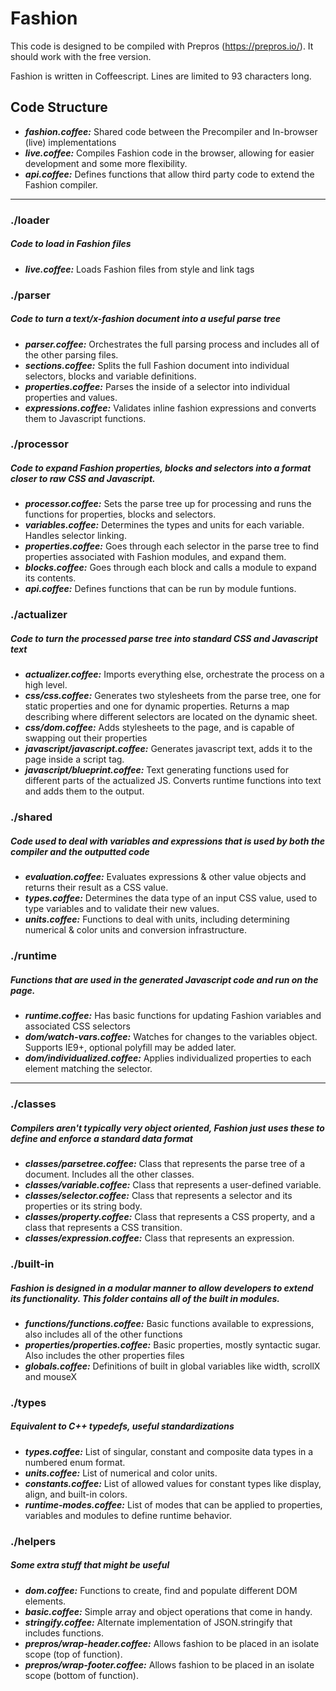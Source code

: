 # Fashion

This code is designed to be compiled with Prepros (https://prepros.io/). It should work with the free version.

Fashion is written in Coffeescript. Lines are limited to 93 characters long.


## Code Structure

* ***fashion.coffee:*** Shared code between the Precompiler and In-browser (live) implementations
* ***live.coffee:*** Compiles Fashion code in the browser, allowing for easier development and some more flexibility.
* ***api.coffee:*** Defines functions that allow third party code to extend the Fashion compiler.

***

### ./loader
##### Code to load in Fashion files

* ***live.coffee:*** Loads Fashion files from style and link tags

### ./parser
##### Code to turn a text/x-fashion document into a useful parse tree

* ***parser.coffee:*** Orchestrates the full parsing process and includes all of the other parsing files.
* ***sections.coffee:*** Splits the full Fashion document into individual selectors, blocks and variable definitions.
* ***properties.coffee:*** Parses the inside of a selector into individual properties and values.
* ***expressions.coffee:*** Validates inline fashion expressions and converts them to Javascript functions.

### ./processor
##### Code to expand Fashion properties, blocks and selectors into a format closer to raw CSS and Javascript.

* ***processor.coffee:*** Sets the parse tree up for processing and runs the functions for properties, blocks and selectors.
* ***variables.coffee:*** Determines the types and units for each variable. Handles selector linking.
* ***properties.coffee:*** Goes through each selector in the parse tree to find properties associated with Fashion modules, and expand them.
* ***blocks.coffee:*** Goes through each block and calls a module to expand its contents.
* ***api.coffee:*** Defines functions that can be run by module funtions.

### ./actualizer
##### Code to turn the processed parse tree into standard CSS and Javascript text

* ***actualizer.coffee:*** Imports everything else, orchestrate the process on a high level.
* ***css/css.coffee:*** Generates two stylesheets from the parse tree, one for static properties and one for dynamic properties. Returns a map describing where different selectors are located on the dynamic sheet.
* ***css/dom.coffee:*** Adds stylesheets to the page, and is capable of swapping out their properties
* ***javascript/javascript.coffee:*** Generates javascript text, adds it to the page inside a script tag.
* ***javascript/blueprint.coffee:*** Text generating functions used for different parts of the actualized JS. Converts runtime functions into text and adds them to the output.

### ./shared
##### Code used to deal with variables and expressions that is used by both the compiler and the outputted code

* ***evaluation.coffee:*** Evaluates expressions & other value objects and returns their result as a CSS value.
* ***types.coffee:*** Determines the data type of an input CSS value, used to type variables and to validate their new values.
* ***units.coffee:*** Functions to deal with units, including determining numerical & color units and conversion infrastructure.

### ./runtime
##### Functions that are used in the generated Javascript code and run on the page.

* ***runtime.coffee:*** Has basic functions for updating Fashion variables and associated CSS selectors
* ***dom/watch-vars.coffee:*** Watches for changes to the variables object. Supports IE9+, optional polyfill may be added later.
* ***dom/individualized.coffee:*** Applies individualized properties to each element matching the selector.

***

### ./classes
##### Compilers aren't typically very object oriented, Fashion just uses these to define and enforce a standard data format

* ***classes/parsetree.coffee:*** Class that represents the parse tree of a document. Includes all the other classes.
* ***classes/variable.coffee:*** Class that represents a user-defined variable.
* ***classes/selector.coffee:*** Class that represents a selector and its properties or its string body.
* ***classes/property.coffee:*** Class that represents a CSS property, and a class that represents a CSS transition.
* ***classes/expression.coffee:*** Class that represents an expression.

### ./built-in
##### Fashion is designed in a modular manner to allow developers to extend its functionality. This folder contains all of the built in modules.

* ***functions/functions.coffee:*** Basic functions available to expressions, also includes all of the other functions
* ***properties/properties.coffee:*** Basic properties, mostly syntactic sugar. Also includes the other properties files
* ***globals.coffee:*** Definitions of built in global variables like width, scrollX and mouseX

### ./types
##### Equivalent to C++ typedefs, useful standardizations

* ***types.coffee:*** List of singular, constant and composite data types in a numbered enum format.
* ***units.coffee:*** List of numerical and color units.
* ***constants.coffee:*** List of allowed values for constant types like display, align, and built-in colors.
* ***runtime-modes.coffee:*** List of modes that can be applied to properties, variables and modules to define runtime behavior.

### ./helpers
##### Some extra stuff that might be useful

* ***dom.coffee:*** Functions to create, find and populate different DOM elements.
* ***basic.coffee:*** Simple array and object operations that come in handy.
* ***stringify.coffee:*** Alternate implementation of JSON.stringify that includes functions.
* ***prepros/wrap-header.coffee:*** Allows fashion to be placed in an isolate scope (top of function).
* ***prepros/wrap-footer.coffee:*** Allows fashion to be placed in an isolate scope (bottom of function).
